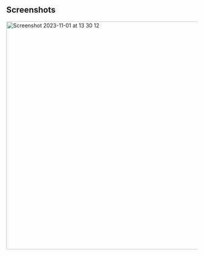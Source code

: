Screenshots
---------------------

<img width="600" alt="Screenshot 2023-11-01 at 13 30 12" src="https://github.com/adriiiiiix/netflix-intro/assets/88784785/c5678202-edd4-430c-809f-1214c8a9884d">
